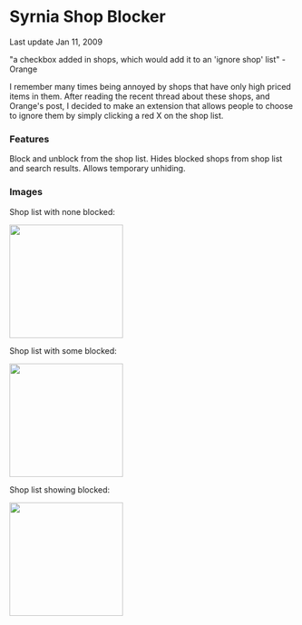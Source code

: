 Syrnia Shop Blocker
===================
Last update Jan 11, 2009

"a checkbox added in shops, which would add it to an 'ignore shop' list" - Orange



I remember many times being annoyed by shops that have only high priced items in them. After reading the recent thread about these shops, and Orange's post, I decided to make an extension that allows people to choose to ignore them by simply clicking a red X on the shop list.

<h3>Features</h3>

Block and unblock from the shop list.
Hides blocked shops from shop list and search results.
Allows temporary unhiding.


<h3>Images</h3>

Shop list with none blocked: 

<a href="http://a.imagehost.org/0207/shop_blocker_none_blocked.png"><img src="http://a.imagehost.org/0207/shop_blocker_none_blocked.png" width="200"></a>

Shop list with some blocked: 

<a href="http://a.imagehost.org/0767/shop_blocker_some_blocked.png"><img src="http://a.imagehost.org/0767/shop_blocker_some_blocked.png" width="200"></a>

Shop list showing blocked: 

<a href="http://a.imagehost.org/0409/shop_blocker_show_blocked.png"><img src="http://a.imagehost.org/0409/shop_blocker_show_blocked.png" width="200"></a>